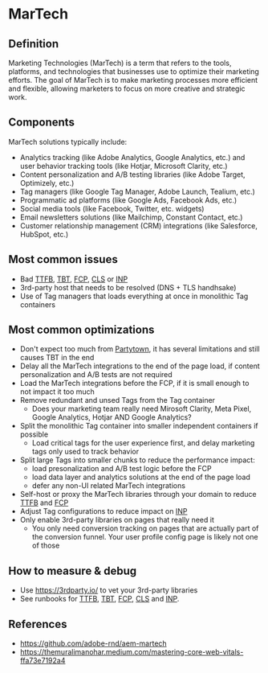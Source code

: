 # MarTech

## Definition

Marketing Technologies (MarTech) is a term that refers to the tools, platforms, and technologies that businesses use to optimize their marketing efforts. The goal of MarTech is to make marketing processes more efficient and flexible, allowing marketers to focus on more creative and strategic work.

## Components

MarTech solutions typically include:
- Analytics tracking (like Adobe Analytics, Google Analytics, etc.) and user behavior tracking tools (like Hotjar, Microsoft Clarity, etc.)
- Content personalization and A/B testing libraries (like Adobe Target, Optimizely, etc.)
- Tag managers (like Google Tag Manager, Adobe Launch, Tealium, etc.)
- Programmatic ad platforms (like Google Ads, Facebook Ads, etc.)
- Social media tools (like Facebook, Twitter, etc. widgets)
- Email newsletters solutions (like Mailchimp, Constant Contact, etc.)
- Customer relationship management (CRM) integrations (like Salesforce, HubSpot, etc.)

## Most common issues

- Bad [TTFB](./ttfb.md), [TBT](./tbt.md), [FCP](./fcp.md), [CLS](./cls.md) or [INP](./inp.md)
- 3rd-party host that needs to be resolved (DNS + TLS handhsake)
- Use of Tag managers that loads everything at once in monolithic Tag containers

## Most common optimizations

- Don't expect too much from [Partytown](https://partytown.builder.io/), it has several limitations and still causes TBT in the end
- Delay all the MarTech integrations to the end of the page load, if content personalization and A/B tests are not required
- Load the MarTech integrations before the FCP, if it is small enough to not impact it too much
- Remove redundant and unsed Tags from the Tag container
  - Does your marketing team really need Mirosoft Clarity, Meta Pixel, Google Analytics, Hotjar AND Google Analytics?
- Split the monolithic Tag container into smaller independent containers if possible
  - Load critical tags for the user experience first, and delay marketing tags only used to track behavior
- Split large Tags into smaller chunks to reduce the performance impact:
  - load presonalization and A/B test logic before the FCP
  - load data layer and analytics solutions at the end of the page load
  - defer any non-UI related MarTech integrations
- Self-host or proxy the MarTech libraries through your domain to reduce [TTFB](./ttfb.md) and [FCP](./fcp.md)
- Adjust Tag configurations to reduce impact on [INP](./inp.md)
- Only enable 3rd-party libraries on pages that really need it
  - You only need conversion tracking on pages that are actually part of the conversion funnel. Your user profile config page is likely not one of those

## How to measure & debug

- Use https://3rdparty.io/ to vet your 3rd-party libraries
- See runbooks for [TTFB](./ttfb.md), [TBT](./tbt.md), [FCP](./fcp.md), [CLS](./cls.md) and [INP](./inp.md).

## References

- https://github.com/adobe-rnd/aem-martech
- https://themuralimanohar.medium.com/mastering-core-web-vitals-ffa73e7192a4